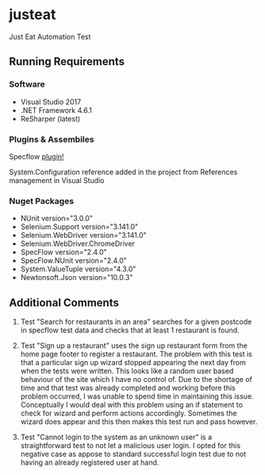 # justeat
Just Eat Automation Test

## Running Requirements

### Software
* Visual Studio 2017
* .NET Framework 4.6.1
* ReSharper (latest)

### Plugins & Assembiles
Specflow [plugin!](https://marketplace.visualstudio.com/items?itemName=TechTalkSpecFlowTeam.SpecFlowforVisualStudio2017)

System.Configuration reference added in the project from References management in Visual Studio

### Nuget Packages
* NUnit version="3.0.0"
* Selenium.Support version="3.141.0"
* Selenium.WebDriver version="3.141.0" 
* Selenium.WebDriver.ChromeDriver
* SpecFlow version="2.4.0"
* SpecFlow.NUnit version="2.4.0" 
* System.ValueTuple version="4.3.0"
* Newtonsoft.Json version="10.0.3"

## Additional Comments
1) Test "Search for restaurants in an area" searches for a given postcode in specflow test data and checks that at least 1 restaurant is found.

2) Test "Sign up a restaurant" uses the sign up restaurant form from the home page footer to register a restaurant. The problem with this test is that a particular
sign up wizard stopped appearing the next day from when the tests were written. This looks like a random user based behaviour of the site which I have no control of. 
Due to the shortage of time and that test was already completed and working before this problem occurred, I was unable to spend time in maintaining this issue. Conceptually
I would deal with this problem using an if statement to check for wizard and perform actions accordingly. 
Sometimes the wizard does appear and this then makes this test run and pass however.

3) Test "Cannot login to the system as an unknown user" is a straightforward test to not let a malicious user login. I opted for this negative case as appose to standard successful login
test due to not having an already registered user at hand.
